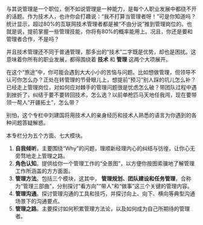 与其说管理是一个职位，倒不如说管理是一种能力，是每个人职业发展中都绕不开的话题。作为技术人，也许你会打趣说：“我不打算当管理者呀！”可是你知道吗？统计显示，超过80%的互联网技术管理者都是被“不由分说”推到管理岗位的。也就是说，提前掌握一些管理技能，你将有80%的概率能用上。况且，你还是要和管理者合作，不是吗？

并且技术管理还不同于普通管理，那多出的“技术”二字既是优势，却也是困扰。这意味着你所有的职业发展，都得围绕着 **技术** 和 **管理** 这两个大项展开。

在这个“旅途”中，你可能会遇到大大小小的苦恼与问题。比如想做管理，但领导不认可你怎么办？正处在转管理的节骨眼儿上，想提前“预习”别人踩的坑儿怎么补？已经走上管理岗位，对如何应对棘手的管理问题很是忧虑怎么破？带团队过程中遇到挫折了，纠结于要不要转回技术，怎么选？以前单枪匹马天地任我闯，现在要带领一帮人“开疆拓土”，怎么带？

别怕，这个专栏中刘建国将用技术人的亲身经历和技术人熟悉的语言为你遇到的各种问题答疑解惑。

本专栏分为五个方面、七大模块。

1. **自我倾听**。主要围绕“Why”的问题，理顺新经理内心的纠结与彷徨，让你心无旁骛地走上管理之路。
2. **角色认知**。提供给你一个管理工作的“全景图”，以方便你按图索骥地了解管理工作所涵盖的方方面面。
3. **管理方法**。包括三个模块，这其中， **管理规划、团队建设和任务管理**，合称为“管理三部曲”，分别探讨“看方向”“带人”和“做事”这三个关键的管理内容。
4. **管理沟通**。探讨管理沟通的工具和技巧，并探讨向上、向下、横向等典型沟通场景下的沟通要点。
5. **管理之路**。主要探讨如何积累管理方法论，以及如何成为自己所期待的管理者。
